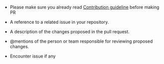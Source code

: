 * Please make sure you already read [Contribution guideline](https://awesome-cms-core.gitbooks.io/awesome-cms-core/content/pull-request.html) before making PR

* A reference to a related issue in your repository.

* A description of the changes proposed in the pull request.

* @mentions of the person or team responsible for reviewing proposed changes.

* Encounter issue if any
